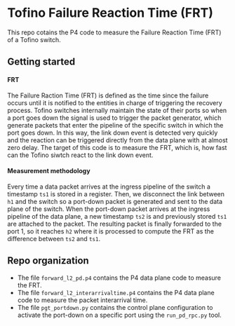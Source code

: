 # Tofino Failure Reaction Time (FRT)
This repo cotains the P4 code to measure the Failure Reaction Time (FRT) of a Tofino switch.


## Getting started
#### FRT
The Failure Raction Time (FRT) is defined as the time since the failure occurs until it is notified to the entities in charge of triggering the recovery process. Tofino switches internally maintain the state of their ports so when a port goes down the signal is used to trigger the packet generator, which generate packets that enter the pipeline of the specific switch in which the port goes down. In this way, the link down event is detected very quickly and the reaction can be triggered directly from the data plane with at almost zero delay. The target of this code is to measure the FRT, which is, how fast can the Tofino siwtch react to the link down event.
#### Measurement methodology
Every time a data packet arrives at the ingress pipeline of the switch a timestamp `ts1` is stored in a register. Then, we disconnect the link between `h1` and the switch so a port-down packet is generated and sent to the data plane of the switch. When the port-down packet arrives at the ingress pipeline of the data plane, a new timestamp `ts2` is and previously stored `ts1` are attached to the packet. The resulting packet is finally forwarded to the port 1, so it reaches `h2` where it is processed to compute the FRT as the difference between `ts2` and `ts1`.

## Repo organization
- The file `forward_l2_pd.p4` contains the P4 data plane code to measure the FRT.
- The file `forward_l2_interarrivaltime.p4` contains the P4 data plane code to measure the packet interarrival time.
- The file `pgt_portdown.py` contains the control plane configuration to activate the port-down on a specific port using the `run_pd_rpc.py` tool.